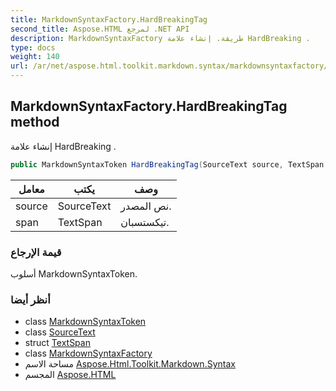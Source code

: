 ```yaml
---
title: MarkdownSyntaxFactory.HardBreakingTag
second_title: Aspose.HTML لمرجع .NET API
description: MarkdownSyntaxFactory طريقة. إنشاء علامة HardBreaking .
type: docs
weight: 140
url: /ar/net/aspose.html.toolkit.markdown.syntax/markdownsyntaxfactory/hardbreakingtag/
---
```

## MarkdownSyntaxFactory.HardBreakingTag method

إنشاء علامة HardBreaking .

```csharp
public MarkdownSyntaxToken HardBreakingTag(SourceText source, TextSpan span)
```

| معامل | يكتب | وصف |
| --- | --- | --- |
| source | SourceText | نص المصدر. |
| span | TextSpan | تيكستسبان. |

### قيمة الإرجاع

أسلوب MarkdownSyntaxToken.

### أنظر أيضا

* class [MarkdownSyntaxToken](../../markdownsyntaxtoken/)
* class [SourceText](../../../aspose.html.toolkit.markdown.syntax.text/sourcetext/)
* struct [TextSpan](../../../aspose.html.toolkit.markdown.syntax.text/textspan/)
* class [MarkdownSyntaxFactory](../)
* مساحة الاسم [Aspose.Html.Toolkit.Markdown.Syntax](../../markdownsyntaxfactory/)
* المجسم [Aspose.HTML](../../../)


